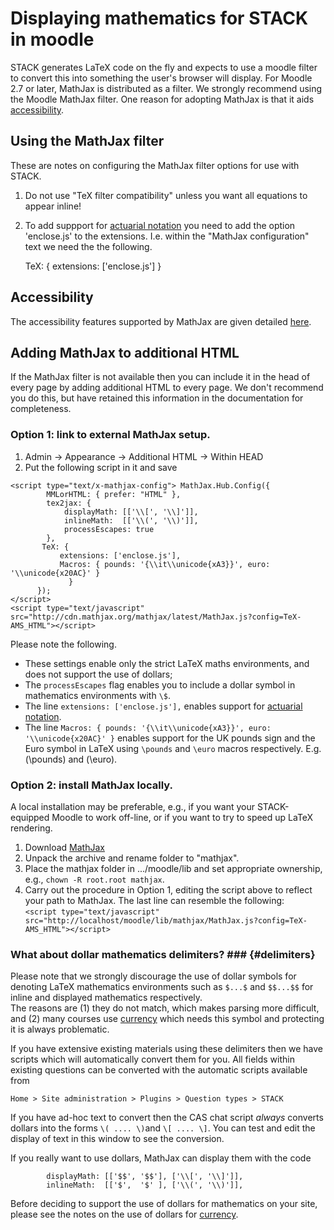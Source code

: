 # Displaying mathematics for STACK in moodle #

STACK generates LaTeX code on the fly and expects to use a moodle filter to convert this into something the user's browser will display.  For Moodle 2.7 or later, MathJax is distributed as a filter.  We strongly recommend using the Moodle MathJax filter.  One reason for adopting MathJax is that it aids [accessibility](../Students/Accessibility.md).

## Using the MathJax filter

These are notes on configuring the MathJax filter options for use with STACK.

1. Do not use "TeX filter compatibility" unless you want all equations to appear inline!
2. To add suppport for [actuarial notation](../Authoring/Actuarial.md) you need to add the option 'enclose.js' to the extensions.  I.e. within the "MathJax configuration" text we need the the following.   

    TeX: { extensions: ['enclose.js'] }

## Accessibility ##

The accessibility features supported by MathJax are given detailed [here](http://www.mathjax.org/resources/articles-and-presentations/accessible-pages-with-mathjax/).

## Adding MathJax to additional HTML

If the MathJax filter is not available then you can include it in the head of every page by adding additional HTML to every page.  We don't recommend you do this, but have retained this information in the documentation for completeness.

### Option 1: link to external MathJax setup. ###

1. Admin -> Appearance -> Additional HTML -> Within HEAD
2. Put the following script in it and save

`<script type="text/x-mathjax-config"> MathJax.Hub.Config({`<br>
`        MMLorHTML: { prefer: "HTML" },`<br>
`        tex2jax: {`<br>
`            displayMath: [['\\[', '\\]']],`<br>
`            inlineMath:  [['\\(', '\\)']],`<br>
`            processEscapes: true`<br>
`        },`<br>
`        TeX: { `<br>
`           extensions: ['enclose.js'],`<br>
`           Macros: { pounds: '{\\it\\unicode{xA3}}', euro: '\\unicode{x20AC}' }`<br>
`             }`<br>
`      });`<br>
`</script>`<br>
`<script type="text/javascript" src="http://cdn.mathjax.org/mathjax/latest/MathJax.js?config=TeX-AMS_HTML"></script>`

Please note the following.

* These settings enable only the strict LaTeX maths environments, and does not support the use of dollars;
* The `processEscapes` flag enables you to include a dollar symbol in mathematics environments with `\$`.
* The line `extensions: ['enclose.js'],` enables support for [actuarial notation](../Authoring/Actuarial.md).
* The line `Macros: { pounds: '{\\it\\unicode{xA3}}', euro: '\\unicode{x20AC}' }` enables support for the UK pounds sign and the Euro symbol in LaTeX using `\pounds` and `\euro` macros respectively.  E.g. \(\pounds\) and \(\euro\).

### Option 2: install MathJax locally. ###

A local installation may be preferable, e.g., if you want your STACK-equipped Moodle to work off-line, or if you want to try to speed up LaTeX rendering.

1. Download [MathJax](http://www.mathjax.org/)
2. Unpack the archive and rename folder to "mathjax".
3. Place the mathjax folder in .../moodle/lib and set appropriate ownership, e.g., `chown -R root.root mathjax`.
4. Carry out the procedure in Option 1, editing the script above to reflect your path to MathJax. The last line can resemble the following:<br>
`<script type="text/javascript" src="http://localhost/moodle/lib/mathjax/MathJax.js?config=TeX-AMS_HTML"></script>`

### What about dollar mathematics delimiters? ###  {#delimiters}

Please note that we strongly discourage the use of dollar symbols for denoting LaTeX mathematics environments such as `$...$` and `$$...$$` for inline and displayed mathematics respectively.  
The reasons are (1) they do not match, which makes parsing more difficult, and (2) many courses use [currency](../Authoring/CASText.md#currency) which needs this symbol and protecting it is always problematic.

If you have extensive existing materials using these delimiters then we have scripts which will automatically convert them for you.  All fields within existing questions can be converted with the automatic scripts available from

    Home > Site administration > Plugins > Question types > STACK

If you have ad-hoc text to convert then the CAS chat script *always* converts dollars into the forms `\( .... \)`and `\[ .... \]`.  You can test and edit the display of text in this window to see the conversion. 

If you really want to use dollars, MathJax can display them with the code

`        displayMath: [['$$', '$$'], ['\\[', '\\]']],`<br>
`        inlineMath:  [['$',  '$' ], ['\\(', '\\)']],`

Before deciding to support the use of dollars for mathematics on your site, please see the notes on the use of dollars for [currency](../Authoring/CASText.md#currency).


